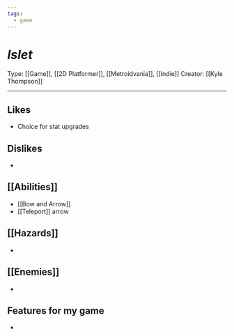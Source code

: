 ```yaml
---
tags:
  - game
---
```

# _Islet_

Type: [[Game]], [[2D Platformer]], [[Metroidvania]], [[Indie]]
Creator: [[Kyle Thompson]]

----





## Likes
* Choice for stat upgrades

## Dislikes
* 

## [[Abilities]]
* [[Bow and Arrow]]
* [[Teleport]] arrow

## [[Hazards]]
* 

## [[Enemies]]
* 

## Features for my game
* 